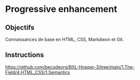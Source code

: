 ﻿# Progressive enhancement

## Objectifs

Connaissances de base en HTML, CSS, Markdwon et Git.

## Instructions

https://github.com/becodeorg/BXL-Hopper-3/tree/main/1.The-Field/4.HTML_CSS/1.Semantics




